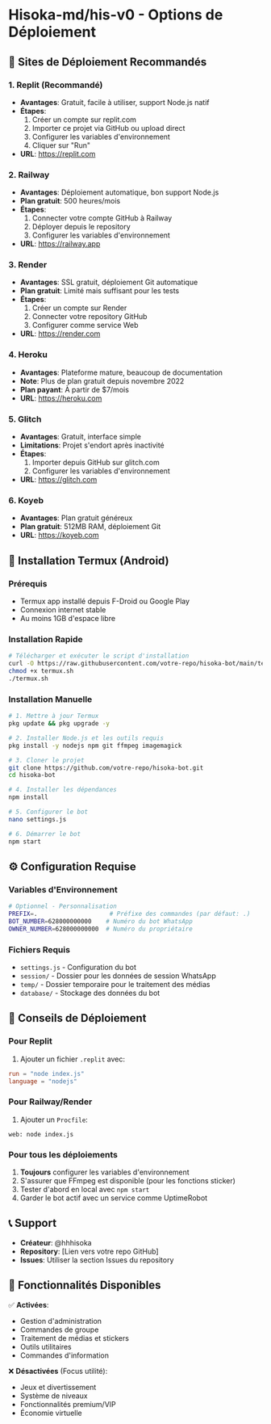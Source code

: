 # Hisoka-md/his-v0 - Options de Déploiement

## 🚀 Sites de Déploiement Recommandés

### 1. **Replit** (Recommandé)
- **Avantages**: Gratuit, facile à utiliser, support Node.js natif
- **Étapes**:
  1. Créer un compte sur replit.com
  2. Importer ce projet via GitHub ou upload direct
  3. Configurer les variables d'environnement
  4. Cliquer sur "Run"
- **URL**: https://replit.com

### 2. **Railway**
- **Avantages**: Déploiement automatique, bon support Node.js
- **Plan gratuit**: 500 heures/mois
- **Étapes**:
  1. Connecter votre compte GitHub à Railway
  2. Déployer depuis le repository
  3. Configurer les variables d'environnement
- **URL**: https://railway.app

### 3. **Render**
- **Avantages**: SSL gratuit, déploiement Git automatique
- **Plan gratuit**: Limité mais suffisant pour les tests
- **Étapes**:
  1. Créer un compte sur Render
  2. Connecter votre repository GitHub
  3. Configurer comme service Web
- **URL**: https://render.com

### 4. **Heroku**
- **Avantages**: Plateforme mature, beaucoup de documentation
- **Note**: Plus de plan gratuit depuis novembre 2022
- **Plan payant**: À partir de $7/mois
- **URL**: https://heroku.com

### 5. **Glitch**
- **Avantages**: Gratuit, interface simple
- **Limitations**: Projet s'endort après inactivité
- **Étapes**:
  1. Importer depuis GitHub sur glitch.com
  2. Configurer les variables d'environnement
- **URL**: https://glitch.com

### 6. **Koyeb**
- **Avantages**: Plan gratuit généreux
- **Plan gratuit**: 512MB RAM, déploiement Git
- **URL**: https://koyeb.com

## 📱 Installation Termux (Android)

### Prérequis
- Termux app installé depuis F-Droid ou Google Play
- Connexion internet stable
- Au moins 1GB d'espace libre

### Installation Rapide
```bash
# Télécharger et exécuter le script d'installation
curl -O https://raw.githubusercontent.com/votre-repo/hisoka-bot/main/termux.sh
chmod +x termux.sh
./termux.sh
```

### Installation Manuelle
```bash
# 1. Mettre à jour Termux
pkg update && pkg upgrade -y

# 2. Installer Node.js et les outils requis
pkg install -y nodejs npm git ffmpeg imagemagick

# 3. Cloner le projet
git clone https://github.com/votre-repo/hisoka-bot.git
cd hisoka-bot

# 4. Installer les dépendances
npm install

# 5. Configurer le bot
nano settings.js

# 6. Démarrer le bot
npm start
```

## ⚙️ Configuration Requise

### Variables d'Environnement
```bash
# Optionnel - Personnalisation
PREFIX=.                    # Préfixe des commandes (par défaut: .)
BOT_NUMBER=628000000000    # Numéro du bot WhatsApp
OWNER_NUMBER=628000000000  # Numéro du propriétaire
```

### Fichiers Requis
- `settings.js` - Configuration du bot
- `session/` - Dossier pour les données de session WhatsApp
- `temp/` - Dossier temporaire pour le traitement des médias
- `database/` - Stockage des données du bot

## 🔧 Conseils de Déploiement

### Pour Replit
1. Ajouter un fichier `.replit` avec:
```toml
run = "node index.js"
language = "nodejs"
```

### Pour Railway/Render
1. Ajouter un `Procfile`:
```
web: node index.js
```

### Pour tous les déploiements
1. **Toujours** configurer les variables d'environnement
2. S'assurer que FFmpeg est disponible (pour les fonctions sticker)
3. Tester d'abord en local avec `npm start`
4. Garder le bot actif avec un service comme UptimeRobot

## 📞 Support

- **Créateur**: @hhhisoka
- **Repository**: [Lien vers votre repo GitHub]
- **Issues**: Utiliser la section Issues du repository

## 🎯 Fonctionnalités Disponibles

✅ **Activées**:
- Gestion d'administration
- Commandes de groupe
- Traitement de médias et stickers
- Outils utilitaires
- Commandes d'information

❌ **Désactivées** (Focus utilité):
- Jeux et divertissement
- Système de niveaux
- Fonctionnalités premium/VIP
- Économie virtuelle
